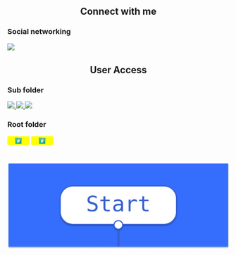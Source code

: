  <h2 align="center">Connect with me</h2>
      <h3>Social networking</h3>
            <a href="https://fb.com/100030154351504"> <img src="https://camo.githubusercontent.com/2d1ffa69dd491ebeca01b2098cf8233dd09950ff5895abccd5b455ca442abc59/68747470733a2f2f696d672e736869656c64732e696f2f62616467652f46616365626f6f6b2d3138373746323f7374796c653d666f722d7468652d6261646765266c6f676f3d66616365626f6f6b266c6f676f436f6c6f723d7768697465" /> </a>
     
           
<br/>
 <h2 align="center">User Access</h2>
 <h3>Sub folder</h3>
            <a href="https://j2c.cc/2FA9psk"> <img src="https://github.com/anuraghazra/github-readme-stats/workflows/Test/badge.svg" /> </a>
            <a href="https://msdvn-my.sharepoint.com/:f:/g/personal/tuvatnguyenngoc_vultr_vn/Eh3b4VrUz_5Fhdui5hl9TMkBGL09nA4U01llm00dLopyfw?e=i7Sdej"> <img src="https://github.com/anuraghazra/github-readme-stats/workflows/Test/badge.svg" /> </a>
             <a href="https://j2c.cc/2fa-9psk-onmicrosoft"> <img src="https://github.com/anuraghazra/github-readme-stats/workflows/Test/badge.svg" /> </a>

 <h3>Root folder</h3>
             <a  href="https://iesatb-my.sharepoint.com/:f:/g/personal/9psk_msapp365_com/EoiwDs_J875PgWwNOYTs4tYB2TVQqNLwW0SBwqzj4h4NRg?e=wUA1ic"> <img width="50px" height="20px" src="https://raw.githubusercontent.com/Tu-Banh-2K3/Public-Media/f3c3cf22d75a1fa01d026963f74f6d38a915e3b5/Pictures/Icon/ico%207jul22.png" /></a>
             <a  href="https://iesatb-my.sharepoint.com/:f:/g/personal/9psk_msapp365_com/EiKnvMU9d8FJkaX5y4Ztt-4BOfWhJ2qbB1PAn0vteDhN0g?e=OlaTCy"> <img width="50px" height="20px" src="https://raw.githubusercontent.com/Tu-Banh-2K3/Public-Media/f3c3cf22d75a1fa01d026963f74f6d38a915e3b5/Pictures/Icon/ico%207jul22.png" /></a>
       
       
<h1></h1>
<a href="https://j2c.cc/9psk">
<img alt="ảnh die rồi 😭" src="https://github.com/Tu-Banh-2K3/demo-30.9/blob/07cf117476df3f80976ca7e7f276aa66b3d49bea/242006104_101550648954805_3809611066454202907_n.png"/>
</a>
